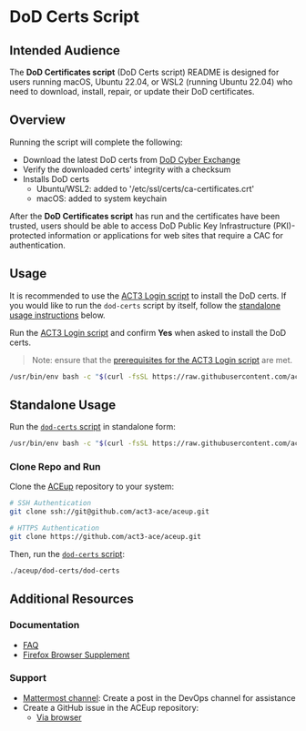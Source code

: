 # DoD Certs Script

## Intended Audience

The **DoD Certificates script** (DoD Certs script) README is designed for users running macOS, Ubuntu 22.04, or WSL2 (running Ubuntu 22.04) who need to download, install, repair, or update their DoD certificates.

## Overview

Running the script will complete the following:

- Download the latest DoD certs from [DoD Cyber Exchange](https://public.cyber.mil/pki-pke/)
- Verify the downloaded certs' integrity with a checksum
- Installs DoD certs
  - Ubuntu/WSL2: added to '/etc/ssl/certs/ca-certificates.crt'
  - macOS: added to system keychain

After the **DoD Certificates script** has run and the certificates have been trusted, users should be able to access DoD Public Key Infrastructure (PKI)-protected information or applications for web sites that require a CAC for authentication.

## Usage

It is recommended to use the [ACT3 Login script](../act3-login/README.md) to install the DoD certs. If you would like to run the `dod-certs` script by itself, follow the [standalone usage instructions](#standalone-usage) below.

Run the [ACT3 Login script](../act3-login/README.md) and confirm **Yes** when asked to install the DoD certs.

> Note: ensure that the [prerequisites for the ACT3 Login script](../act3-login/README.md#prerequisites) are met.

<!-- act3-pt https://github.com/act3-ace/aceup.git file:README.md lines:46-48 -->
<!-- ref:b93a637fe804ccc80ec62cedfec1184d00a07930 -->
```sh
/usr/bin/env bash -c "$(curl -fsSL https://raw.githubusercontent.com/act3-ace/aceup/main/act3-login/act3-login)"
```


<!-- act3-pt end -->

## Standalone Usage

Run the [`dod-certs` script](./dod-certs) in standalone form:

```sh
/usr/bin/env bash -c "$(curl -fsSL https://raw.githubusercontent.com/act3-ace/aceup/main/dod-certs/dod-certs)"
```

### Clone Repo and Run

Clone the [ACEup](https://github.com/act3-ace/aceup) repository to your system:

```sh
# SSH Authentication
git clone ssh://git@github.com/act3-ace/aceup.git

# HTTPS Authentication
git clone https://github.com/act3-ace/aceup.git
```

Then, run the [`dod-certs` script](./dod-certs):

```sh
./aceup/dod-certs/dod-certs
```

## Additional Resources

### Documentation

- [FAQ](../docs/troubleshooting-faq.md)
- [Firefox Browser Supplement](../docs/apt-firefox-supplement.md)

### Support

- [Mattermost channel](https://chat.git.act3-ace.com/act3/channels/devops): Create a post in the DevOps channel for assistance
- Create a GitHub issue in the ACEup repository:
  - [Via browser](https://git.act3-ace.com/ace/aceup/-/issues/new)

